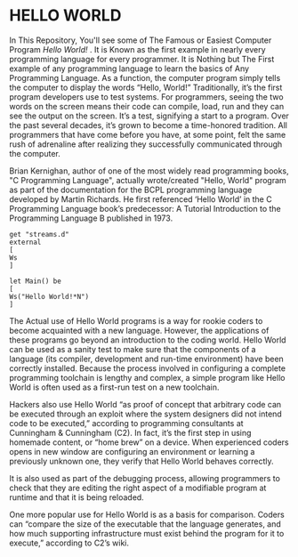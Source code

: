 # **HELLO WORLD**


In This Repository, You'll see some of The Famous or Easiest Computer Program _Hello World!_ . It is Known as the first example in nearly every programming language for every programmer. It is Nothing but The First example of any programming language to learn the basics of Any Programming Language. As a function, the computer program simply tells the computer to display the words “Hello, World!” Traditionally, it’s the first program developers use to test systems. For programmers, seeing the two words on the screen means their code can compile, load, run and they can see the output on the screen. It’s a test, signifying a start to a program. Over the past several decades, it’s grown to become a time-honored tradition.  All programmers that have come before you have, at some point, felt the same rush of adrenaline after realizing they successfully communicated through the computer.

Brian Kernighan, author of one of the most widely read programming books, "C Programming Language", actually wrote/created "Hello, World" program as part of the documentation for the BCPL programming language developed by Martin Richards. He first referenced ‘Hello World’ in the C Programming Language book’s predecessor: A Tutorial Introduction to the Programming Language B published in 1973.

```bcpl
get "streams.d"
external
[
Ws
]

let Main() be
[
Ws("Hello World!*N")
]
```

The Actual use of Hello World programs is a way for rookie coders to become acquainted with a new language. However, the applications of these programs go beyond an introduction to the coding world. Hello World can be used as a sanity test to make sure that the components of a language (its compiler, development and run-time environment) have been correctly installed. Because the process involved in configuring a complete programming toolchain is lengthy and complex, a simple program like Hello World is often used as a first-run test on a new toolchain.

Hackers also use Hello World “as proof of concept that arbitrary code can be executed through an exploit where the system designers did not intend code to be executed,” according to programming consultants at Cunningham & Cunningham (C2). In fact, it’s the first step in using homemade content, or “home brew” on a device. When experienced coders opens in new window are configuring an environment or learning a previously unknown one, they verify that Hello World behaves correctly.

It is also used as part of the debugging process, allowing programmers to check that they are editing the right aspect of a modifiable program at runtime and that it is being reloaded.

One more popular use for Hello World is as a basis for comparison. Coders can “compare the size of the executable that the language generates, and how much supporting infrastructure must exist behind the program for it to execute,” according to C2’s wiki.

